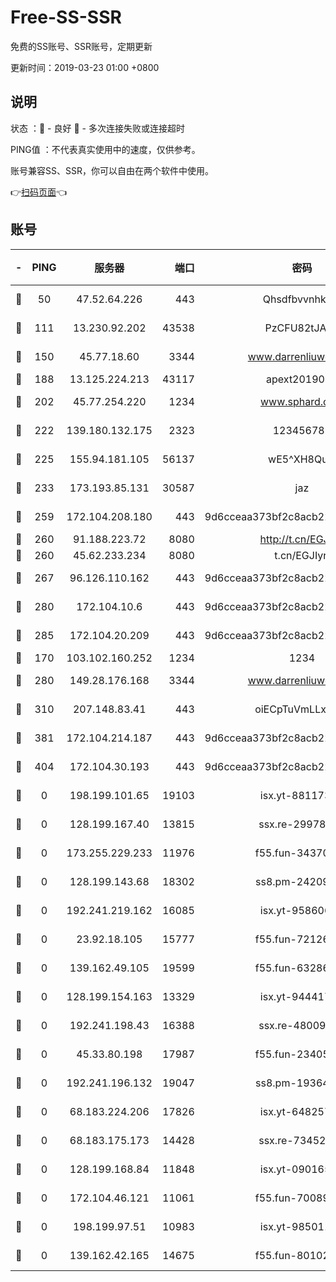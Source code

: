 # Free-SS-SSR

免费的SS账号、SSR账号，定期更新

更新时间：2019-03-23 01:00 +0800

## 说明

状态     ：🙂 - 良好 🙁 - 多次连接失败或连接超时

PING值   ：不代表真实使用中的速度，仅供参考。

账号兼容SS、SSR，你可以自由在两个软件中使用。

👉[扫码页面](https://liesauer.github.io/Free-SS-SSR/)👈

## 账号

|-|PING|服务器|端口|密码|加密方式|区域|
|:----:|:----:|:-----:|-----:|:----:|:----:|:----:|
|🙂|50|47.52.64.226|443|Qhsdfbvvnhkm1|aes-256-cfb|HK|
|🙂|111|13.230.92.202|43538|PzCFU82tJAdZ|aes-256-cfb|JP|
|🙂|150|45.77.18.60|3344|www.darrenliuwei.com|aes-256-cfb|JP|
|🙂|188|13.125.224.213|43117|apext2019005|chacha20|KR|
|🙂|202|45.77.254.220|1234|www.sphard.com|aes-256-cfb|SG|
|🙂|222|139.180.132.175|2323|123456789|aes-256-cfb|SG|
|🙂|225|155.94.181.105|56137|wE5^XH8Quw|aes-256-cfb|US|
|🙂|233|173.193.85.131|30587|jaz|aes-256-cfb|US|
|🙂|259|172.104.208.180|443|9d6cceaa373bf2c8acb22e60b6a58be6|aes-256-cfb|US|
|🙂|260|91.188.223.72|8080|http://t.cn/EGJIyrl|rc4-md5|RU|
|🙂|260|45.62.233.234|8080|t.cn/EGJIyrl|rc4-md5|CA|
|🙂|267|96.126.110.162|443|9d6cceaa373bf2c8acb22e60b6a58be6|aes-256-cfb|US|
|🙂|280|172.104.10.6|443|9d6cceaa373bf2c8acb22e60b6a58be6|aes-256-cfb|US|
|🙂|285|172.104.20.209|443|9d6cceaa373bf2c8acb22e60b6a58be6|aes-256-cfb|US|
|🙂|170|103.102.160.252|1234|1234|rc4-md5|JP|
|🙂|280|149.28.176.168|3344|www.darrenliuwei.com|aes-256-cfb|AU|
|🙂|310|207.148.83.41|443|oiECpTuVmLLxk4Ts|aes-256-cfb|AU|
|🙂|381|172.104.214.187|443|9d6cceaa373bf2c8acb22e60b6a58be6|aes-256-cfb|US|
|🙁|404|172.104.30.193|443|9d6cceaa373bf2c8acb22e60b6a58be6|aes-256-cfb|US|
|🙁|0|198.199.101.65|19103|isx.yt-88117366|aes-256-cfb|US|
|🙁|0|128.199.167.40|13815|ssx.re-29978832|aes-256-cfb|SG|
|🙁|0|173.255.229.233|11976|f55.fun-34370951|aes-256-cfb|US|
|🙁|0|128.199.143.68|18302|ss8.pm-24209175|aes-256-cfb|SG|
|🙁|0|192.241.219.162|16085|isx.yt-95860657|aes-256-cfb|US|
|🙁|0|23.92.18.105|15777|f55.fun-72126030|aes-256-cfb|US|
|🙁|0|139.162.49.105|19599|f55.fun-63286751|aes-256-cfb|SG|
|🙁|0|128.199.154.163|13329|isx.yt-94441732|aes-256-cfb|SG|
|🙁|0|192.241.198.43|16388|ssx.re-48009112|aes-256-cfb|US|
|🙁|0|45.33.80.198|17987|f55.fun-23405054|aes-256-cfb|US|
|🙁|0|192.241.196.132|19047|ss8.pm-19364994|aes-256-cfb|US|
|🙁|0|68.183.224.206|17826|isx.yt-64825749|aes-256-cfb|SG|
|🙁|0|68.183.175.173|14428|ssx.re-73452986|aes-256-cfb|US|
|🙁|0|128.199.168.84|11848|isx.yt-09016510|aes-256-cfb|SG|
|🙁|0|172.104.46.121|11061|f55.fun-70089612|aes-256-cfb|SG|
|🙁|0|198.199.97.51|10983|isx.yt-98501151|aes-256-cfb|US|
|🙁|0|139.162.42.165|14675|f55.fun-80102385|aes-256-cfb|SG|
